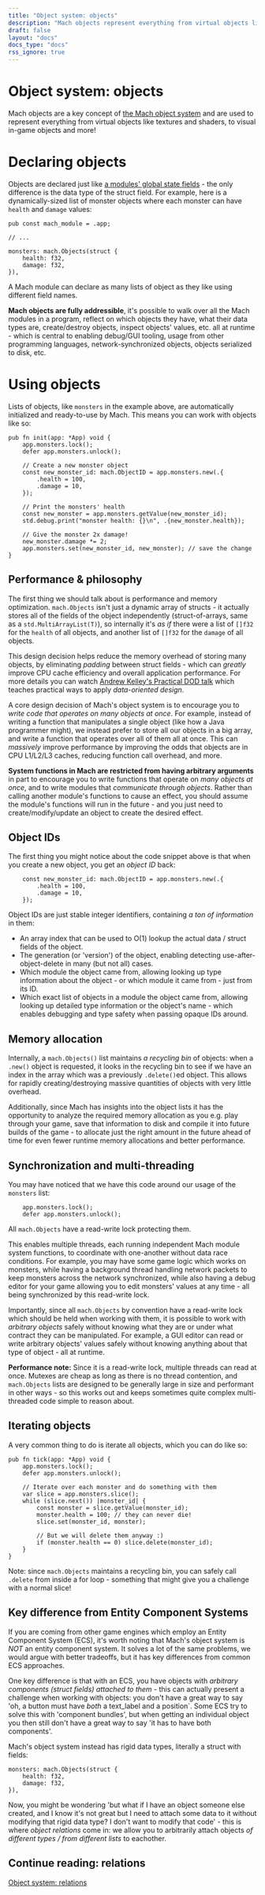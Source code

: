 ```yaml
---
title: "Object system: objects"
description: "Mach objects represent everything from virtual objects like textures and shaders, to visual in-game objects and more!"
draft: false
layout: "docs"
docs_type: "docs"
rss_ignore: true
---
```


# Object system: objects

Mach objects are a key concept of [the Mach object system](../) and are used to represent everything from virtual objects like textures and shaders, to visual in-game objects and more! 

# Declaring objects

Objects are declared just like [a modules' global state fields](../modules#modules-can-have-_global-state_) - the only difference is the data type of the struct field. For example, here is a dynamically-sized list of monster objects where each monster can have `health` and `damage` values:

```zig
pub const mach_module = .app;

// ...

monsters: mach.Objects(struct {
    health: f32,
    damage: f32,
}),
```

A Mach module can declare as many lists of object as they like using different field names.

**Mach objects are fully addressible**, it's possible to walk over all the Mach modules in a program, reflect on which objects they have, what their data types are, create/destroy objects, inspect objects' values, etc. all at runtime - which is central to enabling debug/GUI tooling, usage from other programming languages, network-synchronized objects, objects serialized to disk, etc.

# Using objects

Lists of objects, like `monsters` in the example above, are automatically initialized and ready-to-use by Mach. This means you can work with objects like so:

```zig
pub fn init(app: *App) void {
    app.monsters.lock();
    defer app.monsters.unlock();

    // Create a new monster object
    const new_monster_id: mach.ObjectID = app.monsters.new(.{
        .health = 100,
        .damage = 10,
    });

    // Print the monsters' health
    const new_monster = app.monsters.getValue(new_monster_id);
    std.debug.print("monster health: {}\n", .{new_monster.health});

    // Give the monster 2x damage!
    new_monster.damage *= 2;
    app.monsters.set(new_monster_id, new_monster); // save the change
}
```

## Performance & philosophy

The first thing we should talk about is performance and memory optimization. `mach.Objects` isn't just a dynamic array of structs - it actually stores all of the fields of the object independently (struct-of-arrays, same as a `std.MultiArrayList(T)`), so internally it's _as if_ there were a list of `[]f32` for the `health` of all objects, and another list of `[]f32` for the `damage` of all objects.

This design decision helps reduce the memory overhead of storing many objects, by eliminating _padding_ between struct fields - which can _greatly_ improve CPU cache efficiency and overall application performance. For more details you can watch [Andrew Kelley's Practical DOD talk](https://vimeo.com/649009599) which teaches practical ways to apply _data-oriented design_.

A core design decision of Mach's object system is to encourage you to _write code that operates on many objects at once_. For example, instead of writing a function that manipulates a single object (like how a Java programmer might), we instead prefer to store all our objects in a big array, and write a function that operates over all of them all at once. This can _massively_ improve performance by improving the odds that objects are in CPU L1/L2/L3 caches, reducing function call overhead, and more.

**System functions in Mach are restricted from having arbitrary arguments** in part to encourage you to write functions that operate on _many objects at once_, and to write modules that _communicate through objects_. Rather than calling another module's functions to cause an effect, you should assume the module's functions will run in the future - and you just need to create/modify/update an object to create the desired effect.

## Object IDs

The first thing you might notice about the code snippet above is that when you create a new object, you get an _object ID_ back:

```zig
    const new_monster_id: mach.ObjectID = app.monsters.new(.{
        .health = 100,
        .damage = 10,
    });
```

Object IDs are just stable integer identifiers, containing _a ton of information_ in them:

* An array index that can be used to O(1) lookup the actual data / struct fields of the object.
* The generation (or 'version') of the object, enabling detecting use-after-object-delete in many (but not all) cases.
* Which module the object came from, allowing looking up type information about the object - or which module it came from - just from its ID.
* Which exact list of objects in a module the object came from, allowing looking up detailed type information or the object's name - which enables debugging and type safety when passing opaque IDs around.

## Memory allocation

Internally, a `mach.Objects()` list maintains _a recycling bin_ of objects: when a `.new()` object is requested, it looks in the recycling bin to see if we have an index in the array which was a previously `.delete()`ed object. This allows for rapidly creating/destroying massive quantities of objects with very little overhead.

Additionally, since Mach has insights into the object lists it has the opportunity to analyze the required memory allocation as you e.g. play through your game, save that information to disk and compile it into future builds of the game - to allocate just the right amount in the future ahead of time for even fewer runtime memory allocations and better performance.

## Synchronization and multi-threading

You may have noticed that we have this code around our usage of the `monsters` list:

```zig
    app.monsters.lock();
    defer app.monsters.unlock();
```

All `mach.Objects` have a read-write lock protecting them.

This enables multiple threads, each running independent Mach module system functions, to coordinate with one-another without data race conditions. For example, you may have some game logic which works on monsters, while having a background thread handling network packets to keep monsters across the network synchronized, while also having a debug editor for your game allowing you to edit monsters' values at any time - all being synchronized by this read-write lock.

Importantly, since all `mach.Objects` by convention have a read-write lock which should be held when working with them, it is possible to work with _arbitrary objects_ safely without knowing what they are or under what contract they can be manipulated. For example, a GUI editor can read or write arbitrary objects' values safely without knowing anything about that type of object - all at runtime.

**Performance note:** Since it is a read-write lock, multiple threads can read at once. Mutexes are cheap as long as there is no thread contention, and `mach.Objects` lists are designed to be generally large in size and performant in other ways - so this works out and keeps sometimes quite complex multi-threaded code simple to reason about.

## Iterating objects

A very common thing to do is iterate all objects, which you can do like so:

```zig
pub fn tick(app: *App) void {
    app.monsters.lock();
    defer app.monsters.unlock();

    // Iterate over each monster and do something with them
    var slice = app.monsters.slice();
    while (slice.next()) |monster_id| {
        const monster = slice.getValue(monster_id);
        monster.health = 100; // they can never die!
        slice.set(monster_id, monster);

        // But we will delete them anyway :)
        if (monster.health == 0) slice.delete(monster_id);
    }
}
```

Note: since `mach.Objects` maintains a recycling bin, you can safely call `.delete` from inside a for loop - something that might give you a challenge with a normal slice!

## Key difference from Entity Component Systems

If you are coming from other game engines which employ an Entity Component System (ECS), it's worth noting that Mach's object system is _NOT_ an entity component system. It solves a lot of the same problems, we would argue with better tradeoffs, but it has key differences from common ECS approaches.

One key difference is that with an ECS, you have objects with _arbitrary components (struct fields) attached to them_ - this can actually present a challenge when working with objects: you don't have a great way to say 'oh, a button must have _both_ a text_label and a position`. Some ECS try to solve this with 'component bundles', but when getting an individual object you then still don't have a great way to say 'it has to have both components'.

Mach's object system instead has rigid data types, literally a struct with fields:

```
monsters: mach.Objects(struct {
    health: f32,
    damage: f32,
}),
```

Now, you might be wondering 'but what if I have an object someone else created, and I know it's not great but I need to attach some data to it without modifying that rigid data type? I don't want to modify that code' - this is where _object relations_ come in: we allow you to arbitrarily attach objects _of different types / from different lists_ to eachother.

## Continue reading: relations

[Object system: relations](../relations)
